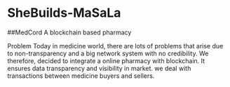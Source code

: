 # SheBuilds-MaSaLa

##MedCord
A blockchain based pharmacy

Problem 
Today in medicine world, there are lots of problems that arise due to non-transparency and a big network system with no credibility.
We therefore, decided to integrate a online pharmacy with blockchain. 
It ensures data transparency and visibility in market. we deal with transactions between medicine buyers and sellers.
